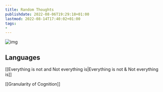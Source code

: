 ```yaml
---
title: Random Thoughts
publishdate: 2022-08-06T19:29:18+01:00
lastmod: 2022-08-14T17:40:02+01:00
tags: 
- 
---
```










![img](https://images.unsplash.com/photo-1524492449090-a4e289316d9c?ixlib=rb-1.2.1&ixid=MnwxMjA3fDB8MHxwaG90by1wYWdlfHx8fGVufDB8fHx8&auto=format&fit=crop&w=1394&q=80)

## Languages



[[Everything is not and Not everything is|Everything is not & Not everything is]]



[[Granularity of Cognition]]





